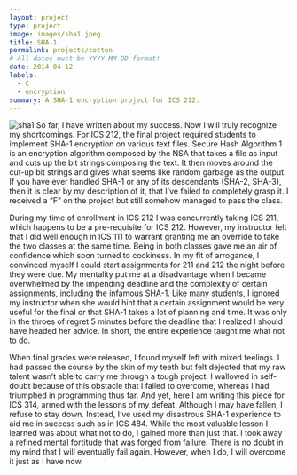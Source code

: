 ```yaml
---
layout: project
type: project
image: images/sha1.jpeg
title: SHA-1
permalink: projects/cotton
# All dates must be YYYY-MM-DD format!
date: 2014-04-12
labels:
  - C
  - encryption
summary: A SHA-1 encryption project for ICS 212.
---
```

![sha1](https://qauchida.github.io/images/sha1.jpeg)
So far, I have written about my success. Now I will truly recognize my shortcomings. For ICS 212, the final project required students to implement SHA-1 encryption on various text files. Secure Hash Algorithm 1 is an encryption algorithm composed by the NSA that takes a file as input and cuts up the bit strings composing the text. It then moves around the cut-up bit strings and gives what seems like random garbage as the output. If you have ever handled SHA-1 or any of its descendants (SHA-2, SHA-3), then it is clear by my description of it, that I’ve failed to completely grasp it. I received a “F” on the project but still somehow managed to pass the class.


 During my time of enrollment in ICS 212 I was concurrently taking ICS 211, which happens to be a pre-requisite for ICS 212. However, my instructor felt that I did well enough in ICS 111 to warrant granting me an override to take the two classes at the same time. Being in both classes gave me an air of confidence which soon turned to cockiness. In my fit of arrogance, I convinced myself I could start assignments for 211 and 212 the night before they were due. My mentality put me at a disadvantage when I became overwhelmed by the impending deadline and the complexity of certain assignments, including the infamous SHA-1. Like many students, I ignored my instructor when she would hint that a certain assignment would be very useful for the final or that SHA-1 takes a lot of planning and time. It was only in the throes of regret 5 minutes before the deadline that I realized I should have headed her advice. In short, the entire experience taught me what not to do.
 
When final grades were released, I found myself left with mixed feelings. I had passed the course by the skin of my teeth but felt dejected that my raw talent wasn’t able to carry me through a tough project. I wallowed in self-doubt because of this obstacle that I failed to overcome, whereas I had triumphed in programming thus far. And yet, here I am writing this piece for ICS 314, armed with the lessons of my defeat. Although I may have fallen, I refuse to stay down. Instead, I’ve used my disastrous SHA-1 experience to aid me in success such as in ICS 484. While the most valuable lesson I learned was about what not to do, I gained more than just that. I took away a refined mental fortitude that was forged from failure. There is no doubt in my mind that I will eventually fail again. However, when I do, I will overcome it just as I have now. 

